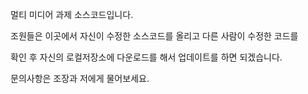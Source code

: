 멀티 미디어 과제  소스코드입니다.

조원들은 이곳에서 자신이 수정한 소스코드를 올리고 다른 사람이 수정한 코드를

확인 후 자신의 로컬저장소에 다운로드를 해서 업데이트를 하면 되겠습니다.

문의사항은 조장과 저에게 물어보세요.
